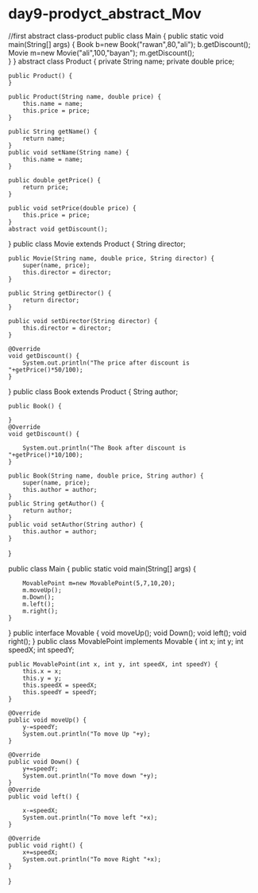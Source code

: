 # day9-prodyct_abstract_Mov
//first abstract class-product
public class Main {
    public static void main(String[] args) {
        Book b=new Book("rawan",80,"ali");
        b.getDiscount();
        Movie m=new Movie("ali",100,"bayan");
        m.getDiscount();   
    }
}
abstract class Product {
    private String name;
    private double price;

    public Product() {
    }

    public Product(String name, double price) {
        this.name = name;
        this.price = price;
    }

    public String getName() {
        return name;
    }
    public void setName(String name) {
        this.name = name;
    }

    public double getPrice() {
        return price;
    }

    public void setPrice(double price) {
        this.price = price;
    }
    abstract void getDiscount();
}
public class Movie extends Product {
    String director;

    public Movie(String name, double price, String director) {
        super(name, price);
        this.director = director;
    }

    public String getDirector() {
        return director;
    }

    public void setDirector(String director) {
        this.director = director;
    }

    @Override
    void getDiscount() {
        System.out.println("The price after discount is "+getPrice()*50/100);
    }
}
public class Book extends Product {
    String author;

    public Book() {

    }
    @Override
    void getDiscount() {

        System.out.println("The Book after discount is "+getPrice()*10/100);
    }

    public Book(String name, double price, String author) {
        super(name, price);
        this.author = author;
    }
    public String getAuthor() {
        return author;
    }
    public void setAuthor(String author) {
        this.author = author;
    }

}
<!--THE INTERFACE CLASS   -->
public class Main {
    public static void main(String[] args) {

        MovablePoint m=new MovablePoint(5,7,10,20);
        m.moveUp();
        m.Down();
        m.left();
        m.right();
    }
}
public interface Movable {
    void moveUp();
    void Down();
    void left();
    void right();
}
public class MovablePoint implements Movable {
    int x;
    int y;
    int speedX;
    int speedY;

    public MovablePoint(int x, int y, int speedX, int speedY) {
        this.x = x;
        this.y = y;
        this.speedX = speedX;
        this.speedY = speedY;
    }

    @Override
    public void moveUp() {
        y-=speedY;
        System.out.println("To move Up "+y);
    }

    @Override
    public void Down() {
        y+=speedY;
        System.out.println("To move down "+y);
    }
    @Override
    public void left() {

        x-=speedX;
        System.out.println("To move left "+x);
    }

    @Override
    public void right() {
        x+=speedX;
        System.out.println("To move Right "+x);
    }
}

